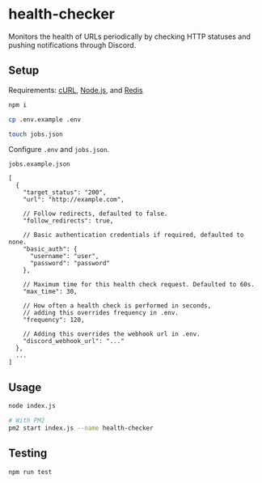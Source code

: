 # health-checker

Monitors the health of URLs periodically by checking HTTP statuses and pushing notifications through Discord.

## Setup
Requirements: [cURL](https://curl.se/), [Node.js](https://nodejs.org/en/), and [Redis](https://redis.io/)

```bash
npm i

cp .env.example .env

touch jobs.json
```

Configure `.env` and `jobs.json`.

`jobs.example.json`
```jsonc
[
  {
    "target_status": "200",
    "url": "http://example.com",

    // Follow redirects, defaulted to false.
    "follow_redirects": true,

    // Basic authentication credentials if required, defaulted to none.
    "basic_auth": {
      "username": "user",
      "password": "password"
    },

    // Maximum time for this health check request. Defaulted to 60s.
    "max_time": 30,

    // How often a health check is performed in seconds,
    // adding this overrides frequency in .env.
    "frequency": 120,

    // Adding this overrides the webhook url in .env.
    "discord_webhook_url": "..."
  },
  ...
]
```

## Usage

```bash
node index.js

# With PM2
pm2 start index.js --name health-checker
```

## Testing

```bash
npm run test
```
